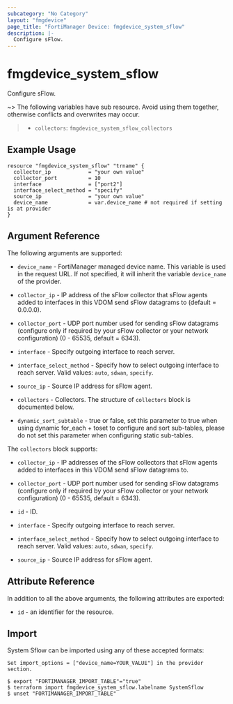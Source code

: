 ```yaml
---
subcategory: "No Category"
layout: "fmgdevice"
page_title: "FortiManager Device: fmgdevice_system_sflow"
description: |-
  Configure sFlow.
---
```


# fmgdevice_system_sflow
Configure sFlow.

~> The following variables have sub resource. Avoid using them together, otherwise conflicts and overwrites may occur.
>- `collectors`: `fmgdevice_system_sflow_collectors`



## Example Usage

```hcl
resource "fmgdevice_system_sflow" "trname" {
  collector_ip            = "your own value"
  collector_port          = 10
  interface               = ["port2"]
  interface_select_method = "specify"
  source_ip               = "your own value"
  device_name             = var.device_name # not required if setting is at provider
}
```

## Argument Reference


The following arguments are supported:

* `device_name` - FortiManager managed device name. This variable is used in the request URL. If not specified, it will inherit the variable `device_name` of the provider.

* `collector_ip` - IP address of the sFlow collector that sFlow agents added to interfaces in this VDOM send sFlow datagrams to (default = 0.0.0.0).
* `collector_port` - UDP port number used for sending sFlow datagrams (configure only if required by your sFlow collector or your network configuration) (0 - 65535, default = 6343).
* `interface` - Specify outgoing interface to reach server.
* `interface_select_method` - Specify how to select outgoing interface to reach server. Valid values: `auto`, `sdwan`, `specify`.

* `source_ip` - Source IP address for sFlow agent.
* `collectors` - Collectors. The structure of `collectors` block is documented below.
* `dynamic_sort_subtable` - true or false, set this parameter to true when using dynamic for_each + toset to configure and sort sub-tables, please do not set this parameter when configuring static sub-tables.

The `collectors` block supports:

* `collector_ip` - IP addresses of the sFlow collectors that sFlow agents added to interfaces in this VDOM send sFlow datagrams to.
* `collector_port` - UDP port number used for sending sFlow datagrams (configure only if required by your sFlow collector or your network configuration) (0 - 65535, default = 6343).
* `id` - ID.
* `interface` - Specify outgoing interface to reach server.
* `interface_select_method` - Specify how to select outgoing interface to reach server. Valid values: `auto`, `sdwan`, `specify`.

* `source_ip` - Source IP address for sFlow agent.


## Attribute Reference

In addition to all the above arguments, the following attributes are exported:
* `id` - an identifier for the resource.

## Import

System Sflow can be imported using any of these accepted formats:
```
Set import_options = ["device_name=YOUR_VALUE"] in the provider section.

$ export "FORTIMANAGER_IMPORT_TABLE"="true"
$ terraform import fmgdevice_system_sflow.labelname SystemSflow
$ unset "FORTIMANAGER_IMPORT_TABLE"
```


